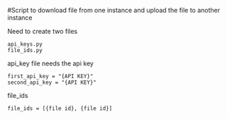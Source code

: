 #Script to download file from one instance and upload the file to another instance

Need to create two files

	api_keys.py
	file_ids.py

api_key file needs the api key

	first_api_key = "{API KEY}"
	second_api_key = "{API KEY}"

file_ids

	file_ids = [{file id}, {file id}]